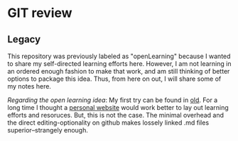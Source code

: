 # GIT review

## Legacy 

This repository was previously labeled as "openLearning" because I wanted to share my self-directed learning efforts here. However, I am not learning in an ordered enough fashion to make that work, and am still thinking of better options to package this idea. Thus, from here on out, I will share some of my notes here. 

*Regarding the open learning idea*: My first try can be found in [old](https://github.com/allokkio/openLearning/tree/master/old). For a long time I thought a [personal website](https://allokkio.github.io) would work better to lay out learning efforts and resoruces. But, this is not the case. The minimal overhead and the direct editing-optionality on github makes lossely linked .md files superior–strangely enough.   

